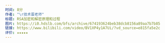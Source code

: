 ```yaml
---
时间: 8分
作者: "\r技术蛋老师"
标题: RSA加密和解密原理和过程
图片: https://i0.hdslb.com/bfs/archive/674193624beb38dcb8156a89aa7b7b854b5e32f3.jpg@518w_290h_1c_!web-video-share-cover.webp
链接: https://www.bilibili.com/video/BV1XP4y1A7Ui/?vd_source=e815fa5e2c428a98163e9d19be40ec58
评价: ★★★★★
---
```

